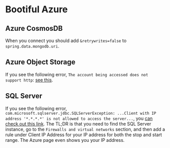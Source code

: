 # Bootiful Azure

## Azure CosmosDB 
When you connect you should add `&retrywrites=false` to `spring.data.mongodb.uri`.

## Azure Object Storage
If you see the following error, `The account being accessed does not support http`: [see this](https://www.itexperience.net/the-account-being-accessed-does-not-support-http-with-blob-sas-url-in-azure/).
 
## SQL Server 
If you see the following error, `com.microsoft.sqlserver.jdbc.SQLServerException: ...Client with IP address '*.*.*.*' is not allowed to access the server...`, 
you [can check out this link](https://stackoverflow.com/questions/34760223/client-with-ip-address-is-not-allowed-to-access-the-server-azure-sql-database). 
The TL;DR is that you need to find the SQL Server instance, go to the `Firewalls and virtual networks` section, and then add a rule under Client IP Address 
for your IP address for both the stop and start range. The Azure page even shows you your IP address.


